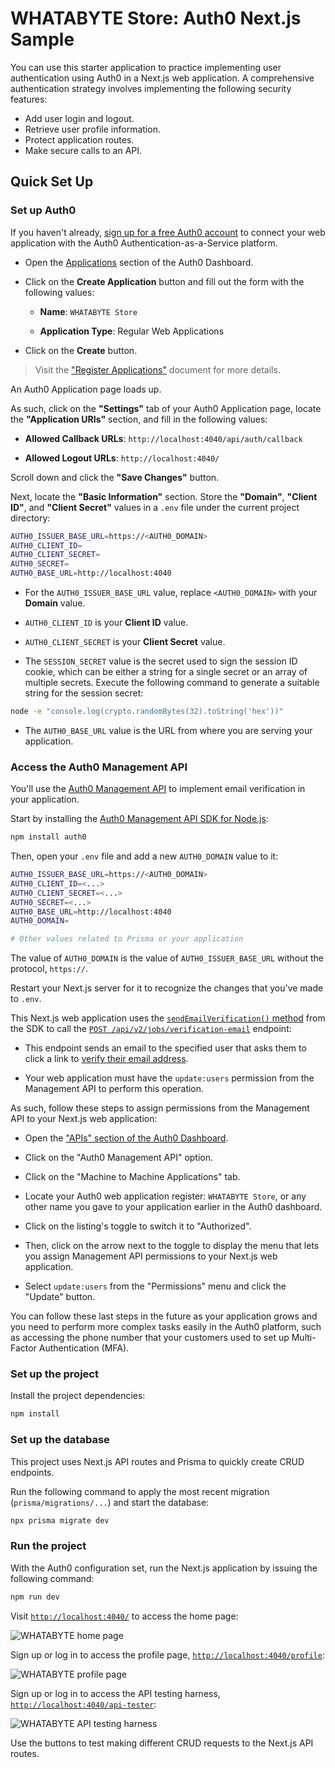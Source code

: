 # WHATABYTE Store: Auth0 Next.js Sample

You can use this starter application to practice implementing user authentication using Auth0 in a Next.js web application. A comprehensive authentication strategy involves implementing the following security features: 

- Add user login and logout.
- Retrieve user profile information.
- Protect application routes.
- Make secure calls to an API.

## Quick Set Up

### Set up Auth0

If you haven't already, [sign up for a free Auth0 account](https://auth0.com/signup?&signUpData=%7B%22category%22%3A%22button%22%7D&email=undefined) to connect your web application with the Auth0 Authentication-as-a-Service platform.

- Open the [Applications](https://manage.auth0.com/#/applications) section of the Auth0 Dashboard.

- Click on the **Create Application** button and fill out the form with the following values:

  - **Name**: `WHATABYTE Store`

  - **Application Type**: Regular Web Applications

- Click on the **Create** button.

> Visit the ["Register Applications"](https://auth0.com/docs/applications/set-up-an-application) document for more details.

An Auth0 Application page loads up.

As such, click on the **"Settings"** tab of your Auth0 Application page, locate the **"Application URIs"** section, and fill in the following values:

- **Allowed Callback URLs**: `http://localhost:4040/api/auth/callback`

- **Allowed Logout URLs**: `http://localhost:4040/`

Scroll down and click the **"Save Changes"** button.

Next, locate the **"Basic Information"** section. Store the **"Domain"**, **"Client ID"**, and **"Client Secret"** values in a `.env` file under the current project directory:

```bash
AUTH0_ISSUER_BASE_URL=https://<AUTH0_DOMAIN>
AUTH0_CLIENT_ID=
AUTH0_CLIENT_SECRET=
AUTH0_SECRET=
AUTH0_BASE_URL=http://localhost:4040
```

- For the `AUTH0_ISSUER_BASE_URL` value, replace `<AUTH0_DOMAIN>` with your **Domain** value.

- `AUTH0_CLIENT_ID` is your **Client ID** value.

- `AUTH0_CLIENT_SECRET` is your **Client Secret** value.

- The `SESSION_SECRET` value is the secret used to sign the session ID cookie, which can be either a string for a single secret or an array of multiple secrets. Execute the following command to generate a suitable string for the session secret:

```bash
node -e "console.log(crypto.randomBytes(32).toString('hex'))"
```

- The `AUTH0_BASE_URL` value is the URL from where you are serving your application.

### Access the Auth0 Management API

You'll use the [Auth0 Management API](https://auth0.com/docs/api/management/v2) to implement email verification in your application. 

Start by installing the [Auth0 Management API SDK for Node.js](https://github.com/auth0/node-auth0):

```bash
npm install auth0
```

Then, open your `.env` file and add a new `AUTH0_DOMAIN` value to it:

```bash
AUTH0_ISSUER_BASE_URL=https://<AUTH0_DOMAIN>
AUTH0_CLIENT_ID=<...>
AUTH0_CLIENT_SECRET=<...>
AUTH0_SECRET=<...>
AUTH0_BASE_URL=http://localhost:4040
AUTH0_DOMAIN=

# Other values related to Prisma or your application
```

The value of `AUTH0_DOMAIN` is the value of `AUTH0_ISSUER_BASE_URL` without the protocol, `https://`.

Restart your Next.js server for it to recognize the changes that you've made to `.env`.

This Next.js web application uses the [`sendEmailVerification()` method](https://auth0.github.io/node-auth0/module-management.ManagementClient.html#sendEmailVerification) from the SDK to call the [`POST /api/v2/jobs/verification-email`](https://auth0.com/docs/api/management/v2#!/Jobs/post_verification_email) endpoint:

  - This endpoint sends an email to the specified user that asks them to click a link to [verify their email address](https://auth0.com/docs/brand-and-customize/email/manage-email-flow#verification-email).
    
  - Your web application must have the `update:users` permission from the Management API to perform this operation.

As such, follow these steps to assign permissions from the Management API to your Next.js web application:

- Open the ["APIs" section of the Auth0 Dashboard](https://manage.auth0.com/#/apis).
  
- Click on the "Auth0 Management API" option.

- Click on the "Machine to Machine Applications" tab.

- Locate your Auth0 web application register: `WHATABYTE Store`, or any other name you gave to your application earlier in the Auth0 dashboard.

- Click on the listing's toggle to switch it to "Authorized".

- Then, click on the arrow next to the toggle to display the menu that lets you assign Management API permissions to your Next.js web application.

- Select `update:users` from the "Permissions" menu and click the "Update" button.

You can follow these last steps in the future as your application grows and you need to perform more complex tasks easily in the Auth0 platform, such as accessing the phone number that your customers used to set up Multi-Factor Authentication (MFA). 

### Set up the project

Install the project dependencies:

```bash
npm install
```

### Set up the database

This project uses Next.js API routes and Prisma to quickly create CRUD endpoints.

Run the following command to apply the most recent migration (`prisma/migrations/...`) and start the database:

```bash
npx prisma migrate dev
```

### Run the project

With the Auth0 configuration set, run the Next.js application by issuing the following command:

```bash
npm run dev
```

Visit [`http://localhost:4040/`](http://localhost:4040/) to access the home page:

![WHATABYTE home page](https://images.ctfassets.net/23aumh6u8s0i/7DzEqnirUH9IwEUbwmrtFp/eeff2798aa0ae33005757a3f8b81a2aa/whatabyte-home.png)

Sign up or log in to access the profile page, [`http://localhost:4040/profile`](http://localhost:4040/profile):

![WHATABYTE profile page](https://images.ctfassets.net/23aumh6u8s0i/2VP6xHagmxSIt5mS99y22I/9da44a8db43ba15eb06046a41c13a317/whatabyte-profile.png)

Sign up or log in to access the API testing harness, [`http://localhost:4040/api-tester`](http://localhost:4040/api-tester):

![WHATABYTE API testing harness](https://images.ctfassets.net/23aumh6u8s0i/39t6j01ve5y3CnZSHdYUjm/2dfba41ada48785ba7e7593c8531ac93/api-tester.png)

Use the buttons to test making different CRUD requests to the Next.js API routes.
